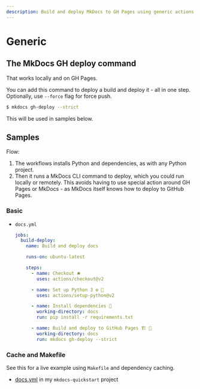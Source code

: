 ```yaml
---
description: Build and deploy MkDocs to GH Pages using generic actions
---
```

# Generic



## The MkDocs GH deploy command

That works locally and on GH Pages.

You can add this command to deploy a build and deploy it - all in one step. Optionally, use `--force` flag for force push.

```sh
$ mkdocs gh-deploy --strict
```

This will be used in samples below.


## Samples

Flow:

1. The workflows installs Python and dependencies, as with any Python project.
1. Then it runs a MkDocs CLI command to deploy, which you could run locally or remotely. This avoids having to use special action around GH Pages or MkDocs - as MkDocs itself knows how to deploy to GitHub Pages.

### Basic

- `docs.yml`
    ```yaml
    jobs:
      build-deploy:
        name: Build and deploy docs

        runs-on: ubuntu-latest

        steps:
          - name: Checkout 🛎️
            uses: actions/checkout@v2

          - name: Set up Python 3 ⚙️ 🐍
            uses: actions/setup-python@v2

          - name: Install dependencies 🔧
            working-directory: docs
            run: pip install -r requirements.txt

          - name: Build and deploy to GitHub Pages 🏗️ 🚀
            working-directory: docs
            run: mkdocs gh-deploy --strict
    ```

### Cache and Makefile

See this for a live example using `Makefile` and dependency caching.

- [docs.yml](https://github.com/MichaelCurrin/mkdocs-quickstart/blob/master/.github/workflows/docs.yml) in my `mkdocs-quickstart` project

